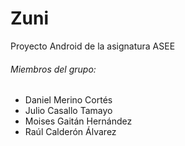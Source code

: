 # Zuni
Proyecto Android de la asignatura ASEE

###### Miembros del grupo:

* Daniel Merino Cortés
* Julio Casallo Tamayo
* Moises Gaitán Hernández
* Raúl Calderón Álvarez